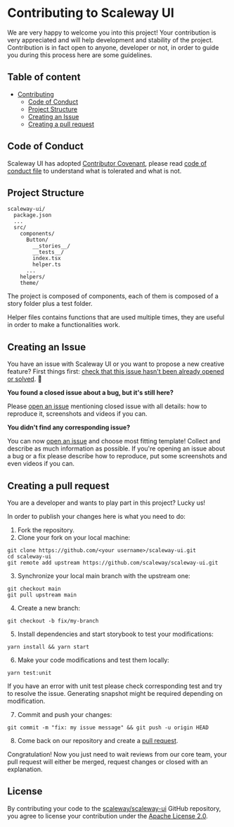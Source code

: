 # Contributing to Scaleway UI

We are very happy to welcome you into this project! Your contribution is very appreciated and will help development and stability of the project.
Contribution is in fact open to anyone, developer or not, in order to guide you during this process here are some guidelines.

## Table of content

- [Contributing](#contributing-to-scaleway-ui) 
  - [Code of Conduct](#code-of-conduct)
  - [Project Structure](#project-structure)
  - [Creating an Issue](#creating-an-issue)
  - [Creating a pull request](#creating-a-pull-request)

## Code of Conduct

Scaleway UI has adopted [Contributor Covenant](https://www.contributor-covenant.org), please read [code of conduct file](/CODE_OF_CONDUCT.md)
to understand what is tolerated and what is not.

## Project Structure

```
scaleway-ui/
  package.json
  ...
  src/
    components/
      Button/
        __stories__/
        __tests__/
        index.tsx
        helper.ts
      ...
    helpers/
    theme/
```

The project is composed of components, each of them is composed of a story folder plus a test folder.

Helper files contains functions that are used multiple times, they are useful in order to make a functionalities work.

## Creating an Issue

You have an issue with Scaleway UI or you want to propose a new creative feature? First things first: [check that this issue hasn't been already opened or solved](https://github.com/scaleway/scaleway-ui/issues). 🔎

**You found a closed issue about a bug, but it's still here?**

Please [open an issue](https://github.com/scaleway/scaleway-ui/issues/new/choose) mentioning closed issue with all details: how to reproduce it, screenshots and videos if you can.

**You didn't find any corresponding issue?**

You can now [open an issue](https://github.com/scaleway/scaleway-ui/issues/new/choose) and choose most fitting template! Collect and describe as much information as possible. 
If you're opening an issue about a bug or a fix please describe how to reproduce, put some screenshots and even videos if you can.

## Creating a pull request

You are a developer and wants to play part in this project? Lucky us!

In order to publish your changes here is what you need to do:

1. Fork the repository.
2. Clone your fork on your local machine:
```shell
git clone https://github.com/<your username>/scaleway-ui.git
cd scaleway-ui
git remote add upstream https://github.com/scaleway/scaleway-ui.git
```

3. Synchronize your local main branch with the upstream one:
```shell
git checkout main
git pull upstream main
```

4. Create a new branch:
```shell
git checkout -b fix/my-branch
```

5. Install dependencies and start storybook to test your modifications:
```shell
yarn install && yarn start
```

6. Make your code modifications and test them locally:

```shell
yarn test:unit
```

If you have an error with unit test please check corresponding test and try to resolve the issue. 
Generating snapshot might be required depending on modification.

7. Commit and push your changes:
```shell
git commit -m "fix: my issue message" && git push -u origin HEAD
```

8. Come back on our repository and create a [pull request](https://github.com/scaleway/scaleway-ui/compare).

Congratulation! Now you just need to wait reviews from our core team, your pull request will either be merged, request changes or closed with an explanation.

## License

By contributing your code to the [scaleway/scaleway-ui](https://github.com/scaleway/scaleway-ui) GitHub repository, you agree to license your contribution under the [Apache License 2.0](/LICENSE).
